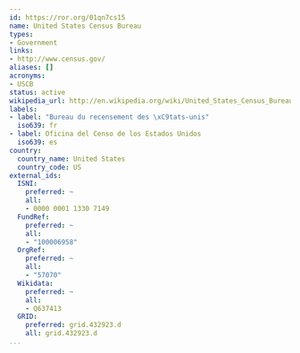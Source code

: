 ```yaml
---
id: https://ror.org/01qn7cs15
name: United States Census Bureau
types:
- Government
links:
- http://www.census.gov/
aliases: []
acronyms:
- USCB
status: active
wikipedia_url: http://en.wikipedia.org/wiki/United_States_Census_Bureau
labels:
- label: "Bureau du recensement des \xC9tats-unis"
  iso639: fr
- label: Oficina del Censo de los Estados Unidos
  iso639: es
country:
  country_name: United States
  country_code: US
external_ids:
  ISNI:
    preferred: ~
    all:
    - 0000 0001 1330 7149
  FundRef:
    preferred: ~
    all:
    - "100006958"
  OrgRef:
    preferred: ~
    all:
    - "57070"
  Wikidata:
    preferred: ~
    all:
    - Q637413
  GRID:
    preferred: grid.432923.d
    all: grid.432923.d
...
```

